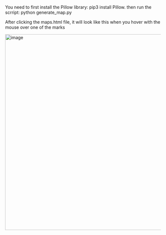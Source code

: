 You need to first install the Pillow library: pip3 install Pillow.
then run the scrript: python generate_map.py

After clicking the maps.html file, it will look like this when you hover with the mouse over one of the marks

<img width="712" height="632" alt="image" src="https://github.com/user-attachments/assets/c75efe1d-b8b3-4cf5-bdcd-d0811f3692d6" />
